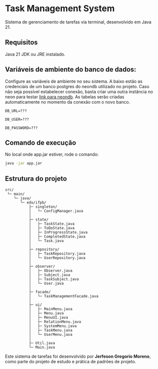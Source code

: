 # Task Management System

Sistema de gerenciamento de tarefas via terminal, desenvolvido em Java 21.

## Requisitos

Java 21 JDK ou JRE instalado.

## Variáveis de ambiente do banco de dados:

Configure as variáveis de ambiente no seu sistema. A baixo estão as credenciais de um banco postgres do neondb utilizado no projeto. Caso não seja possível estabelecer conexão, basta criar uma outra instância no neon para testar [link para neondb](https://console.neon.tech/). As tabelas serão criadas automaticamente no momento da conexão com o novo banco.

```
DB_URL=???

DB_USER=???

DB_PASSWORD=???
```

## Comando de execução

No local onde app.jar estiver, rode o comando:
```bash
java -jar app.jar
```

## Estrutura do projeto
```
src/
 └─ main/
    └─ java/
       └─ edu/ifpb/
           ├─ singleton/
           │   └─ ConfigManager.java
           │
           ├─ state/
           │   ├─ TaskState.java
           │   ├─ ToDoState.java
           │   ├─ InProgressState.java
           │   ├─ CompletedState.java
           │   └─ Task.java
           │
           ├─ repository/
           │   ├─ TaskRepository.java
           │   └─ UserRepository.java
           │
           ├─ observer/
           │   ├─ Observer.java
           │   ├─ Subject.java
           │   ├─ TaskSubject.java
           │   └─ User.java
           │
           ├─ facade/
           │   └─ TaskManagementFacade.java
           │
           ├─ ui/
           │   ├─ MainMenu.java
           │   ├─ Menu.java
           │   ├─ MenuUI.java
           │   ├─ RelationMenu.java
           │   ├─ SystemMenu.java
           │   ├─ TaskMenu.java
           │   └─ UserMenu.java
           │
           ├─ Util.java
           └─ Main.java
```

Este sistema de tarefas foi desenvolvido por **Jerfeson Gregorio Moreno**, como parte do projeto de estudo e prática de padrões de projeto.